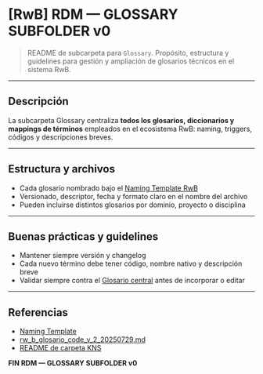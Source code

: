 # [RwB] RDM — GLOSSARY SUBFOLDER v0

> README de subcarpeta para `Glossary`. Propósito, estructura y guidelines para gestión y ampliación de glosarios técnicos en el sistema RwB.

---

## Descripción
La subcarpeta Glossary centraliza **todos los glosarios, diccionarios y mappings de términos** empleados en el ecosistema RwB: naming, triggers, códigos y descripciones breves.

---

## Estructura y archivos
 - Cada glosario nombrado bajo el [Naming Template RwB](../../template/naming/rw_b_naming_template_v_1.md)
- Versionado, descriptor, fecha y formato claro en el nombre del archivo
- Pueden incluirse distintos glosarios por dominio, proyecto o disciplina

---

## Buenas prácticas y guidelines
- Mantener siempre versión y changelog
- Cada nuevo término debe tener código, nombre nativo y descripción breve
 - Validar siempre contra el [Glosario central](AingZ_Platf_Repo/legacy_5/rw_b_glosario_code_v_2_20250729.md) antes de incorporar o editar

---

## Referencias
 - [Naming Template](../../template/naming/rw_b_naming_template_v_1.md)
- [rw_b_glosario_code_v_2_20250729.md](AingZ_Platf_Repo/legacy_5/rw_b_glosario_code_v_2_20250729.md)
- [README de carpeta KNS](../readme.md)

**FIN RDM — GLOSSARY SUBFOLDER v0**

